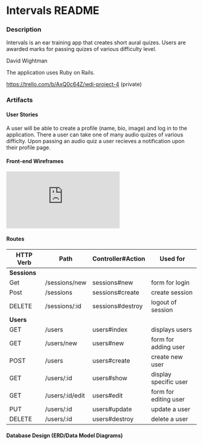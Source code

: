 # Intervals README

### Description
Intervals is an ear training app that creates short aural quizes. Users are awarded marks for passing quizes of various difficulty level.

David Wightman

The application uses Ruby on Rails.

https://trello.com/b/AxQ0c64Z/wdi-project-4 (private)

### Artifacts
#### User Stories
A user will be able to create a profile (name, bio, image) and log in to the application. There a user can take one of many audio quizes of various difficlty. Upon passing an audio quiz a user recieves a notification upon their profile page.

#### Front-end Wireframes

![](https://github.com/davidwightman/intervals/intervals.pdf)

#### Routes

| HTTP Verb  | Path            | Controller#Action | Used for              |
| ---------- | --------------- | ----------------- | --------------------- |
| **Sessions**                                                             |
| Get        | /sessions/new   | sessions#new      | form for login        |
| Post       | /sessions       | sessions#create   | create session        |
| DELETE     | /sessions/:id   | sessions#destroy  | logout of session     |
| **Users**                                                                |
| GET        | /users          | users#index       | displays users        |
| GET        | /users/new      | users#new         | form for adding user  |
| POST       | /users          | users#create      | create new user       |
| GET        | /users/:id      | users#show        | display specific user |
| GET        | /users/:id/edit | users#edit        | form for editing user |
| PUT        | /users/:id      | users#update      | update a user         |
| DELETE     | /users/:id      | users#destroy     | delete a user         |



#### Database Design (ERD/Data Model Diagrams)